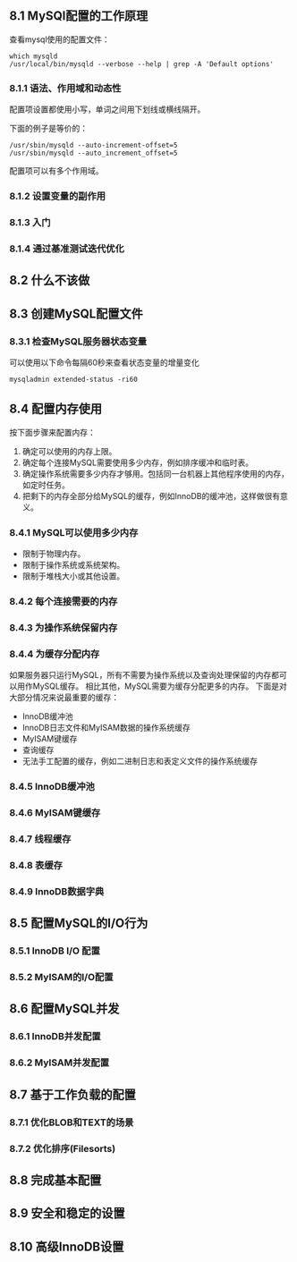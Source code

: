 ## 8.1 MySQl配置的工作原理
查看mysql使用的配置文件：
```shell
which mysqld
/usr/local/bin/mysqld --verbose --help | grep -A 'Default options'
```

### 8.1.1 语法、作用域和动态性
配置项设置都使用小写，单词之间用下划线或横线隔开。

下面的例子是等价的：
```
/usr/sbin/mysqld --auto-increment-offset=5
/usr/sbin/mysqld --auto_increment_offset=5
```

配置项可以有多个作用域。

### 8.1.2 设置变量的副作用

### 8.1.3 入门

### 8.1.4 通过基准测试迭代优化

## 8.2 什么不该做

## 8.3 创建MySQL配置文件

### 8.3.1 检查MySQL服务器状态变量
可以使用以下命令每隔60秒来查看状态变量的增量变化
```
mysqladmin extended-status -ri60
```

## 8.4 配置内存使用
按下面步骤来配置内存：
1. 确定可以使用的内存上限。
2. 确定每个连接MySQL需要使用多少内存，例如排序缓冲和临时表。
3. 确定操作系统需要多少内存才够用。包括同一台机器上其他程序使用的内存，如定时任务。
4. 把剩下的内存全部分给MySQL的缓存，例如InnoDB的缓冲池，这样做很有意义。

### 8.4.1 MySQL可以使用多少内存
- 限制于物理内存。
- 限制于操作系统或系统架构。
- 限制于堆栈大小或其他设置。

### 8.4.2 每个连接需要的内存

### 8.4.3 为操作系统保留内存

### 8.4.4 为缓存分配内存
如果服务器只运行MySQL，所有不需要为操作系统以及查询处理保留的内存都可以用作MySQL缓存。
相比其他，MySQL需要为缓存分配更多的内存。
下面是对大部分情况来说最重要的缓存：
- InnoDB缓冲池
- InnoDB日志文件和MyISAM数据的操作系统缓存
- MyISAM键缓存
- 查询缓存
- 无法手工配置的缓存，例如二进制日志和表定义文件的操作系统缓存

### 8.4.5 InnoDB缓冲池

### 8.4.6 MyISAM键缓存

### 8.4.7 线程缓存

### 8.4.8 表缓存

### 8.4.9 InnoDB数据字典

## 8.5 配置MySQL的I/O行为

### 8.5.1 InnoDB I/O 配置

### 8.5.2 MyISAM的I/O配置

## 8.6 配置MySQL并发
### 8.6.1 InnoDB并发配置

### 8.6.2 MyISAM并发配置

## 8.7 基于工作负载的配置

### 8.7.1 优化BLOB和TEXT的场景

### 8.7.2 优化排序(Filesorts)

## 8.8 完成基本配置

## 8.9 安全和稳定的设置

## 8.10 高级InnoDB设置